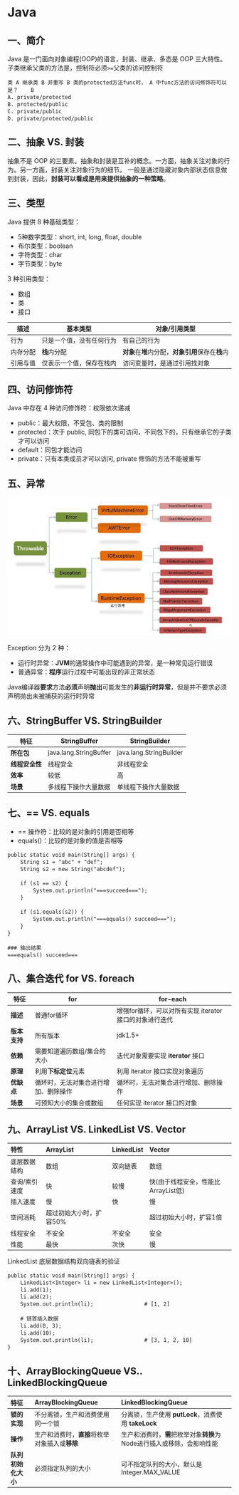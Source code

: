 # Java
## 一、简介
Java 是一门面向对象编程(OOP)的语言，封装、继承、多态是 OOP 三大特性。子类继承父类的方法是，控制符必须`>=`父类的访问控制符
```
类 A 继承类 B 并重写 B 类的protected方法func时， A 中func方法的访问修饰符可以是？    B
A. private/protected
B. protected/public
C. private/public
D. private/protected/public
```

## 二、抽象 VS. 封装
抽象不是 OOP 的三要素。抽象和封装是互补的概念。一方面，抽象关注对象的行为。另一方面，封装关注对象行为的细节。
一般是通过隐藏对象内部状态信息做到封装，因此，**封装可以看成是用来提供抽象的一种策略**。

## 三、类型
Java 提供 8 种基础类型：
* 5种数字类型：short, int, long, float, double
* 布尔类型：boolean
* 字符类型：char
* 字节类型：byte

3 种引用类型：
* 数组
* 类
* 接口

| 描述 | 基本类型 | 对象/引用类型
| ---- | ------- | -----------
| 行为 | 只是一个值，没有任何行为 | 有自己的行为
| 内存分配 | **栈**内分配 | **对象**在**堆**内分配，**对象引用**保存在**栈**内
| 引用与值 | 仅表示一个值，保存在栈内 | 访问变量时，是通过引用找对象

## 四、访问修饰符
Java 中存在 4 种访问修饰符：权限依次递减
* public：最大权限，不受包、类的限制
* protected：次于 public, 同包下的类可访问，不同包下的，只有继承它的子类才可以访问
* default：同包才能访问
* private：只有本类成员才可以访问, private 修饰的方法不能被重写

## 五、异常
![异常结构](asset/exception-arch.png)

Exception 分为 2 种：
* 运行时异常：**JVM**的通常操作中可能遇到的异常，是一种常见运行错误
* 普通异常：**程序**运行过程中可能出现的非正常状态

Java编译器**要求**方法**必须**声明**抛出**可能发生的**非运行时异常**，但是并不要求必须声明抛出未被捕获的运行时异常

## 六、StringBuffer VS. StringBuilder
| **特征** | **StringBuffer** | **StringBuilder**
| -------- | ---------------- | -----------------
| **所在包** | java.lang.StringBuffer | java.lang.StringBuilder
| **线程安全性** | 线程安全 | 非线程安全
| **效率** | 较低 | 高
| **场景** | 多线程下操作大量数据 | 单线程下操作大量数据

## 七、== VS. equals
* == 操作符：比较的是对象的引用是否相等
* equals()：比较的是对象的值是否相等

```
public static void main(String[] args) {
    String s1 = "abc" + "def";
    String s2 = new String("abcdef");

    if (s1 == s2) {
        System.out.println("===succeed===");
    }

    if (s1.equals(s2)) {
        System.out.println("===equals() succeed===");
    }
}

### 输出结果
===equals() succeed===
```

## 八、集合迭代 for VS. foreach
| **特征** | for | for-each
| --- | --- | ---
| **描述** | 普通for循环 | 增强for循环，可以对所有实现 iterator 接口的对象进行迭代
| **版本支持** | 所有版本 | jdk1.5+ |
| **依赖** | 需要知道遍历数组/集合的大小 | 迭代对象需要实现 **iterator** 接口
| **原理** | 利用**下标定位**元素 | 利用 iterator 接口实现对象遍历 |
| **优缺点** | 循环时，无法对集合进行增加、删除操作 | 循环时，无法对集合进行增加、删除操作
| **场景** | 可预知大小的集合或数组 | 任何实现 iterator 接口的对象

## 九、ArrayList VS. LinkedList VS. Vector
| **特性** | **ArrayList** | **LinkedList** | **Vector** |
| :--- | :--- | :--- | :--- |
| 底层数据结构 | 数组 | 双向链表 | 数组 |
| 查询/索引速度 | 快 | 较慢 | 快(由于线程安全，性能比ArrayList低) |
| 插入速度 | 慢 | 快 | 慢 |
| 空间消耗 | 超过初始大小时，扩容50% |  | 超过初始大小时，扩容1倍 |
| 线程安全 | 不安全 | 不安全 | 安全 |
| 性能 | 最快 | 次快 | 慢 |

LinkedList 底层数据结构双向链表的验证
```
public static void main(String[] args) {
    LinkedList<Integer> li = new LinkedList<Integer>();
    li.add(1);
    li.add(2);
    System.out.println(li);                # [1, 2]

    # 链首插入数据
    li.add(0, 3);
    li.add(10);
    System.out.println(li);                # [3, 1, 2, 10]
}
```

## 十、ArrayBlockingQueue VS.. LinkedBlockingQueue
| **特征** | **ArrayBlockingQueue** | **LinkedBlockingQueue** |
| :--- | :--- | :--- |
| **锁的实现** | 不分离锁，生产和消费使用同一个锁 | 分离锁，生产使用 **putLock**，消费使用 **takeLock** |
| **操作** | 生产和消费时，**直接**将枚举对象插入或**移除** | 生产和消费时，**需**把枚举对象**转换**为 Node<E>进行插入或移除，会影响性能 |
| **队列初始化大小** | 必须指定队列的大小 | 可不指定队列的大小，默认是Integer.MAX_VALUE |
